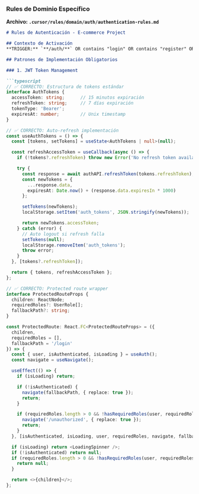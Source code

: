 ### Rules de Dominio Específico

**Archivo: `.cursor/rules/domain/auth/authentication-rules.md`**

```markdown
# Rules de Autenticación - E-commerce Project

## Contexto de Activación
**TRIGGER:** `**/auth/**` OR contains "login" OR contains "register" OR contains "authenticate"

## Patrones de Implementación Obligatorios

### 1. JWT Token Management

```typescript
// ✅ CORRECTO: Estructura de tokens estándar
interface AuthTokens {
  accessToken: string;      // 15 minutos expiración
  refreshToken: string;     // 7 días expiración
  tokenType: 'Bearer';
  expiresAt: number;        // Unix timestamp
}

// ✅ CORRECTO: Auto-refresh implementación
const useAuthTokens = () => {
  const [tokens, setTokens] = useState<AuthTokens | null>(null);

  const refreshAccessToken = useCallback(async () => {
    if (!tokens?.refreshToken) throw new Error('No refresh token available');

    try {
      const response = await authAPI.refreshToken(tokens.refreshToken);
      const newTokens = {
        ...response.data,
        expiresAt: Date.now() + (response.data.expiresIn * 1000)
      };

      setTokens(newTokens);
      localStorage.setItem('auth_tokens', JSON.stringify(newTokens));

      return newTokens.accessToken;
    } catch (error) {
      // Auto logout si refresh falla
      setTokens(null);
      localStorage.removeItem('auth_tokens');
      throw error;
    }
  }, [tokens?.refreshToken]);

  return { tokens, refreshAccessToken };
};

// ✅ CORRECTO: Protected route wrapper
interface ProtectedRouteProps {
  children: ReactNode;
  requiredRoles?: UserRole[];
  fallbackPath?: string;
}

const ProtectedRoute: React.FC<ProtectedRouteProps> = ({
  children,
  requiredRoles = [],
  fallbackPath = '/login'
}) => {
  const { user, isAuthenticated, isLoading } = useAuth();
  const navigate = useNavigate();

  useEffect(() => {
    if (isLoading) return;

    if (!isAuthenticated) {
      navigate(fallbackPath, { replace: true });
      return;
    }

    if (requiredRoles.length > 0 && !hasRequiredRoles(user, requiredRoles)) {
      navigate('/unauthorized', { replace: true });
      return;
    }
  }, [isAuthenticated, isLoading, user, requiredRoles, navigate, fallbackPath]);

  if (isLoading) return <LoadingSpinner />;
  if (!isAuthenticated) return null;
  if (requiredRoles.length > 0 && !hasRequiredRoles(user, requiredRoles)) {
    return null;
  }

  return <>{children}</>;
};